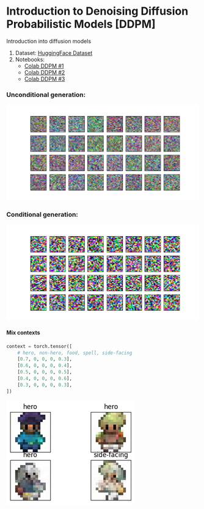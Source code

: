 # Introduction to Denoising Diffusion Probabilistic Models [DDPM]

Introduction into diffusion models

1. Dataset: [HuggingFace Dataset](https://huggingface.co/datasets/ashis-palai/sprites_image_dataset)
2. Notebooks:
   - [Colab DDPM #1](https://colab.research.google.com/github/Xrenya/intro_diffusion/blob/master/ddpm_1.ipynb)
   - [Colab DDPM #2](https://colab.research.google.com/github/Xrenya/intro_diffusion/blob/master/ddpm_2.ipynb)
   - [Colab DDPM #3](https://colab.research.google.com/github/Xrenya/intro_diffusion/blob/master/ddpm_3.ipynb)

### Unconditional generation:
![](assets/animation.gif)
### Conditional generation:
![](assets/conditional_animation.gif)

#### Mix contexts
```python
context = torch.tensor([
    # hero, non-hero, food, spell, side-facing
    [0.7, 0, 0, 0, 0.3],
    [0.6, 0, 0, 0, 0.4],
    [0.5, 0, 0, 0, 0.5],
    [0.4, 0, 0, 0, 0.6],
    [0.3, 0, 0, 0, 0.3],
])
```
![](assets/hero.png)
